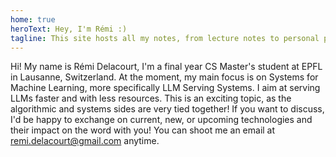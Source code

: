 ```yaml
---
home: true
heroText: Hey, I'm Rémi :)
tagline: This site hosts all my notes, from lecture notes to personal project notes
---
```


Hi! My name is Rémi Delacourt, I'm a final year CS Master's student at EPFL in Lausanne, Switzerland. At the moment, my main focus is on Systems for Machine Learning, more specifically LLM Serving Systems. I aim at serving LLMs faster and with less resources. This is an exciting topic, as the algorithmic and systems sides are very tied together!
If you want to discuss, I'd be happy to exchange on current, new, or upcoming technologies and their impact on the word with you! You can shoot me an email at [remi.delacourt@gmail.com](mailto:remi.delacourt@gmail.com) anytime.